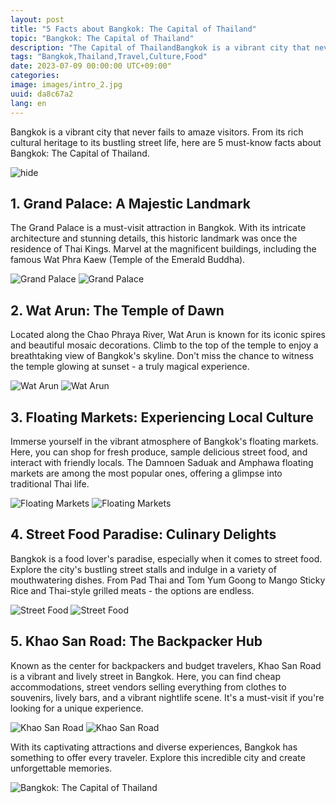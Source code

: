 ```yaml
---
layout: post
title: "5 Facts about Bangkok: The Capital of Thailand"
topic: "Bangkok: The Capital of Thailand"
description: "The Capital of ThailandBangkok is a vibrant city that never fails to amaze visitors. From its rich cultural heritage to its bustling street life, here are 5 must-know facts about Bangkok"
tags: "Bangkok,Thailand,Travel,Culture,Food"
date: 2023-07-09 00:00:00 UTC+09:00"
categories: 
image: images/intro_2.jpg
uuid: da8c67a2
lang: en
---
```


Bangkok is a vibrant city that never fails to amaze visitors. From its rich cultural heritage to its bustling street life, here are 5 must-know facts about Bangkok: The Capital of Thailand.

![hide](images/intro_2.jpg)


## 1. Grand Palace: A Majestic Landmark
The Grand Palace is a must-visit attraction in Bangkok. With its intricate architecture and stunning details, this historic landmark was once the residence of Thai Kings. Marvel at the magnificent buildings, including the famous Wat Phra Kaew (Temple of the Emerald Buddha).

![Grand Palace](images/main1_11.jpg)
![Grand Palace](images/main1_12.jpg)


## 2. Wat Arun: The Temple of Dawn
Located along the Chao Phraya River, Wat Arun is known for its iconic spires and beautiful mosaic decorations. Climb to the top of the temple to enjoy a breathtaking view of Bangkok's skyline. Don't miss the chance to witness the temple glowing at sunset - a truly magical experience.

![Wat Arun](images/main2_2.jpg)
![Wat Arun](images/main2_3.JPG)


## 3. Floating Markets: Experiencing Local Culture
Immerse yourself in the vibrant atmosphere of Bangkok's floating markets. Here, you can shop for fresh produce, sample delicious street food, and interact with friendly locals. The Damnoen Saduak and Amphawa floating markets are among the most popular ones, offering a glimpse into traditional Thai life.

![Floating Markets](images/main3_11.jpg)
![Floating Markets](images/main3_12.jpg)


## 4. Street Food Paradise: Culinary Delights
Bangkok is a food lover's paradise, especially when it comes to street food. Explore the city's bustling street stalls and indulge in a variety of mouthwatering dishes. From Pad Thai and Tom Yum Goong to Mango Sticky Rice and Thai-style grilled meats - the options are endless.

![Street Food](images/main4_11.jpeg)
![Street Food](images/main4_12.JPG)


## 5. Khao San Road: The Backpacker Hub
Known as the center for backpackers and budget travelers, Khao San Road is a vibrant and lively street in Bangkok. Here, you can find cheap accommodations, street vendors selling everything from clothes to souvenirs, lively bars, and a vibrant nightlife scene. It's a must-visit if you're looking for a unique experience.

![Khao San Road](images/main5_4.jpg)
![Khao San Road](images/main5_6.jpg)




With its captivating attractions and diverse experiences, Bangkok has something to offer every traveler. Explore this incredible city and create unforgettable memories.

![Bangkok: The Capital of Thailand](images/intro_3.jpg)
